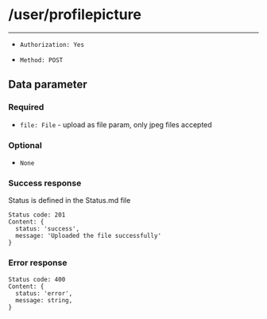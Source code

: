 # /user/profilepicture

---

- `Authorization: Yes`

- `Method: POST`

## Data parameter

### Required

- `file: File` - upload as file param, only jpeg files accepted

### Optional

- `None`

### Success response

Status is defined in the Status.md file

```
Status code: 201
Content: {
  status: 'success',
  message: 'Uploaded the file successfully'
}
```

### Error response

```
Status code: 400
Content: {
  status: 'error',
  message: string,
}
```
